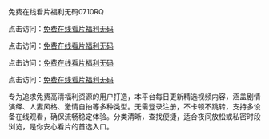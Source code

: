免费在线看片福利无码0710RQ

点击访问：<a href="https://heiliaowzu4ur.pages.dev">免费在线看片福利无码</a> 

点击访问：<a href="https://heiliaowzu4ur.pages.dev">免费在线看片福利无码</a> 

点击访问：<a href="https://heiliaowzu4ur.pages.dev">免费在线看片福利无码</a> 

点击访问：<a href="https://heiliaowzu4ur.pages.dev">免费在线看片福利无码</a>

专为追求免费高清福利资源的用户打造，本平台每日更新精选视频内容，涵盖剧情演绎、人妻风格、激情自拍等多种类型。无需登录注册，不卡顿不跳转，支持多设备在线观看，确保流畅稳定体验。分类清晰，查找便捷，适合夜间放松或私密时段浏览，是你安心看片的首选入口。

<span style="display:none;">[Canonical link](https://github.com/E20250710/So17 ）</span>
